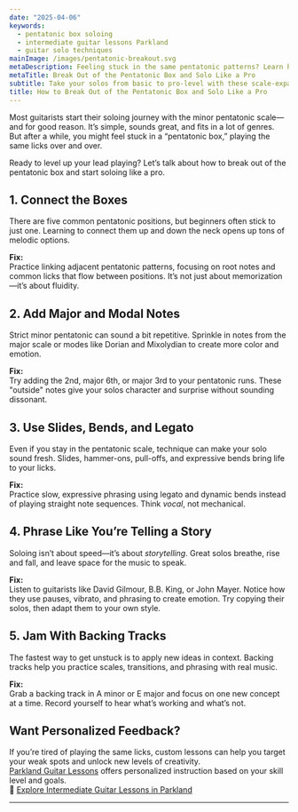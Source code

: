 ```yaml
---
date: "2025-04-06"
keywords:
  - pentatonic box soloing
  - intermediate guitar lessons Parkland
  - guitar solo techniques
mainImage: /images/pentatonic-breakout.svg
metaDescription: Feeling stuck in the same pentatonic patterns? Learn how to break free and level up your solos with these practical tips for guitarists.
metaTitle: Break Out of the Pentatonic Box and Solo Like a Pro
subtitle: Take your solos from basic to pro-level with these scale-expanding tips
title: How to Break Out of the Pentatonic Box and Solo Like a Pro
---
```


Most guitarists start their soloing journey with the minor pentatonic scale—and for good reason. It’s simple, sounds great, and fits in a lot of genres. But after a while, you might feel stuck in a “pentatonic box,” playing the same licks over and over.

Ready to level up your lead playing? Let’s talk about how to break out of the pentatonic box and start soloing like a pro.

## 1. Connect the Boxes

There are five common pentatonic positions, but beginners often stick to just one. Learning to connect them up and down the neck opens up tons of melodic options.

**Fix:**  
Practice linking adjacent pentatonic patterns, focusing on root notes and common licks that flow between positions. It’s not just about memorization—it’s about fluidity.

## 2. Add Major and Modal Notes

Strict minor pentatonic can sound a bit repetitive. Sprinkle in notes from the major scale or modes like Dorian and Mixolydian to create more color and emotion.

**Fix:**  
Try adding the 2nd, major 6th, or major 3rd to your pentatonic runs. These "outside" notes give your solos character and surprise without sounding dissonant.

## 3. Use Slides, Bends, and Legato

Even if you stay in the pentatonic scale, technique can make your solo sound fresh. Slides, hammer-ons, pull-offs, and expressive bends bring life to your licks.

**Fix:**  
Practice slow, expressive phrasing using legato and dynamic bends instead of playing straight note sequences. Think _vocal_, not mechanical.

## 4. Phrase Like You’re Telling a Story

Soloing isn’t about speed—it’s about _storytelling_. Great solos breathe, rise and fall, and leave space for the music to speak.

**Fix:**  
Listen to guitarists like David Gilmour, B.B. King, or John Mayer. Notice how they use pauses, vibrato, and phrasing to create emotion. Try copying their solos, then adapt them to your own style.

## 5. Jam With Backing Tracks

The fastest way to get unstuck is to apply new ideas in context. Backing tracks help you practice scales, transitions, and phrasing with real music.

**Fix:**  
Grab a backing track in A minor or E major and focus on one new concept at a time. Record yourself to hear what’s working and what’s not.

## Want Personalized Feedback?

If you’re tired of playing the same licks, custom lessons can help you target your weak spots and unlock new levels of creativity.  
[Parkland Guitar Lessons](/) offers personalized instruction based on your skill level and goals.  
🎸 [Explore Intermediate Guitar Lessons in Parkland](/)

---
